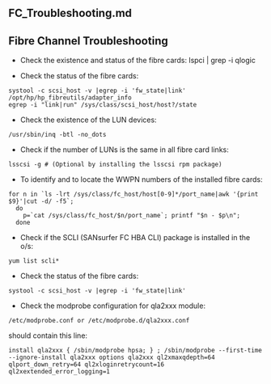 ##	FC_Troubleshooting.md
##	Fibre Channel Troubleshooting

*  Check the existence and status of the fibre cards: lspci | grep -i qlogic

*  Check the status of the fibre cards:

```
systool -c scsi_host -v |egrep -i 'fw_state|link'
/opt/hp/hp_fibreutils/adapter_info
egrep -i "link|run" /sys/class/scsi_host/host?/state
```

*  Check the existence of the LUN devices:

```
/usr/sbin/inq -btl -no_dots
```

*  Check if the number of LUNs is the same in all fibre card links:

```
lsscsi -g #	(Optional by installing the lsscsi rpm package)
```

*  To identify and to locate the WWPN numbers of the installed fibre cards:

```
for n in `ls -lrt /sys/class/fc_host/host[0-9]*/port_name|awk '{print $9}'|cut -d/ -f5`;
  do
    p=`cat /sys/class/fc_host/$n/port_name`; printf "$n - $p\n";
  done
```

*  Check if the SCLI (SANsurfer FC HBA CLI) package is installed in the o/s:

```
yum list scli*
```

*  Check the status of the fibre cards:

```
systool -c scsi_host -v |egrep -i 'fw_state|link'
```

*  Check the modprobe configuration for qla2xxx module:

```
/etc/modprobe.conf or /etc/modprobe.d/qla2xxx.conf
```

should contain this line:

```
install qla2xxx { /sbin/modprobe hpsa; } ; /sbin/modprobe --first-time --ignore-install qla2xxx options qla2xxx ql2xmaxqdepth=64 qlport_down_retry=64 ql2xloginretrycount=16 ql2xextended_error_logging=1
```
